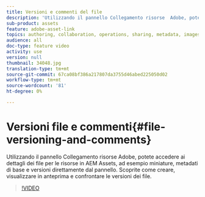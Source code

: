 ```yaml
---
title: Versioni e commenti del file
description: 'Utilizzando il pannello Collegamento risorse  Adobe, potete accedere ai dettagli dei file per le risorse in  AEM Assets, ad esempio miniature, metadati di base e versioni direttamente dal pannello. Scoprite come creare, visualizzare in anteprima e confrontare le versioni dei file.  '
sub-product: assets
feature: adobe-asset-link
topics: authoring, collaboration, operations, sharing, metadata, images, operations
audience: all
doc-type: feature video
activity: use
version: null
thumbnail: 34048.jpg
translation-type: tm+mt
source-git-commit: 67ca08bf386a217807da3755d46abed225050d02
workflow-type: tm+mt
source-wordcount: '81'
ht-degree: 0%

---
```



# Versioni file e commenti{#file-versioning-and-comments}

Utilizzando il pannello Collegamento risorse  Adobe, potete accedere ai dettagli dei file per le risorse in  AEM Assets, ad esempio miniature, metadati di base e versioni direttamente dal pannello. Scoprite come creare, visualizzare in anteprima e confrontare le versioni dei file.

>[!VIDEO](https://video.tv.adobe.com/v/34048/?quality=12)
